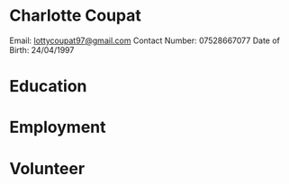 # Charlotte Coupat
Email: lottycoupat97@gmail.com
Contact Number: 07528667077
Date of Birth: 24/04/1997

# Education

# Employment 

# Volunteer

